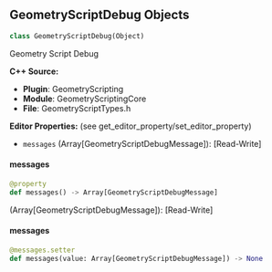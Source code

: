 ## GeometryScriptDebug Objects

```python
class GeometryScriptDebug(Object)
```

Geometry Script Debug

**C++ Source:**

- **Plugin**: GeometryScripting
- **Module**: GeometryScriptingCore
- **File**: GeometryScriptTypes.h

**Editor Properties:** (see get_editor_property/set_editor_property)

- ``messages`` (Array[GeometryScriptDebugMessage]):  [Read-Write]

<a id="unreal.GeometryScriptDebug.messages"></a>

#### messages

```python
@property
def messages() -> Array[GeometryScriptDebugMessage]
```

(Array[GeometryScriptDebugMessage]):  [Read-Write]

<a id="unreal.GeometryScriptDebug.messages"></a>

#### messages

```python
@messages.setter
def messages(value: Array[GeometryScriptDebugMessage]) -> None
```

<a id="unreal.GeometryScript_Collision"></a>